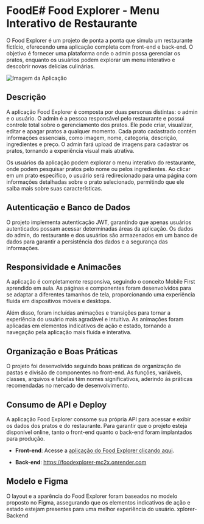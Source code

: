 # FoodE# Food Explorer - Menu Interativo de Restaurante


O Food Explorer é um projeto de ponta a ponta que simula um restaurante fictício, oferecendo uma aplicação completa com front-end e back-end. O objetivo é fornecer uma plataforma onde o admin possa gerenciar os pratos, enquanto os usuários podem explorar um menu interativo e descobrir novas delícias culinárias.


![Imagem da Aplicação](https://github.com/StefaniGabriel/url--imagem/blob/main/Captura%20de%20Tela%20(62).png)


## Descrição

A aplicação Food Explorer é composta por duas personas distintas: o admin e o usuário. O admin é a pessoa responsável pelo restaurante e possui controle total sobre o gerenciamento dos pratos. Ele pode criar, visualizar, editar e apagar pratos a qualquer momento. Cada prato cadastrado contém informações essenciais, como imagem, nome, categoria, descrição, ingredientes e preço. O admin fará upload de imagens para cadastrar os pratos, tornando a experiência visual mais atrativa.

Os usuários da aplicação podem explorar o menu interativo do restaurante, onde podem pesquisar pratos pelo nome ou pelos ingredientes. Ao clicar em um prato específico, o usuário será redirecionado para uma página com informações detalhadas sobre o prato selecionado, permitindo que ele saiba mais sobre suas características.

## Autenticação e Banco de Dados

O projeto implementa autenticação JWT, garantindo que apenas usuários autenticados possam acessar determinadas áreas da aplicação. Os dados do admin, do restaurante e dos usuários são armazenados em um banco de dados para garantir a persistência dos dados e a segurança das informações.

## Responsividade e Animacões

A aplicação é completamente responsiva, seguindo o conceito Mobile First aprendido em aula. As páginas e componentes foram desenvolvidos para se adaptar a diferentes tamanhos de tela, proporcionando uma experiência fluida em dispositivos móveis e desktops.

Além disso, foram incluídas animações e transições para tornar a experiência do usuário mais agradável e intuitiva. As animações foram aplicadas em elementos indicativos de ação e estado, tornando a navegação pela aplicação mais fluída e interativa.

## Organização e Boas Práticas

O projeto foi desenvolvido seguindo boas práticas de organização de pastas e divisão de componentes no front-end. As funções, variáveis, classes, arquivos e tabelas têm nomes significativos, aderindo às práticas recomendadas no mercado de desenvolvimento.

## Consumo de API e Deploy

A aplicação Food Explorer consome sua própria API para acessar e exibir os dados dos pratos e do restaurante. Para garantir que o projeto esteja disponível online, tanto o front-end quanto o back-end foram implantados para produção.

- **Front-end**: Acesse a [aplicação do Food Explorer clicando aqui](https://fooodexplorerdelivery.netlify.app/).

- **Back-end**: https://foodexplorer-mc2x.onrender.com

## Modelo e Figma

O layout e a aparência do Food Explorer foram baseados no modelo proposto no Figma, assegurando que os elementos indicativos de ação e estado estejam presentes para uma melhor experiência do usuário.
xplorer-Backend
